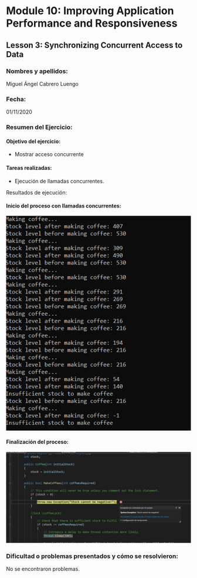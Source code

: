 ﻿# Module 10:   Improving Application Performance and Responsiveness
## Lesson 3:  Synchronizing Concurrent Access to Data
### Nombres y apellidos:
Miguel Ángel Cabrero Luengo
### Fecha:
01/11/2020
### Resumen del Ejercicio:

#### Objetivo del ejercicio:
- Mostrar acceso concurrente

#### Tareas realizadas:

- Ejecución de llamadas concurrentes.

Resultados de ejecución:

#### Inicio del proceso con llamadas concurrentes:
<img src="img/01.png">

#### Finalización del proceso:
<img src="img/02.png">

### Dificultad o problemas presentados y cómo se resolvieron:
No se encontraron problemas.

